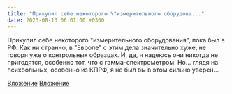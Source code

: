 ```yaml
---
title: "Прикупил себе некоторого \"измерительного оборудова..."
date: 2023-08-13 06:01:00 +0300
---
```


Прикупил себе некоторого "измерительного оборудования", пока был в РФ. Как ни странно, в "Европе" с этим дела значительно хуже, не говоря уже о контрольных образцах.
И, да, я надеюсь они никогда не пригодятся, особенно тот, что с гамма-спектрометром. Но... глядя на психбольных, особенно из КПРФ, я не был бы в этом сильно уверен...


[Вложение](/assets/vk_photos/3/jkkNpQxV8tk.jpg)
[Вложение](/assets/vk_photos/2/UpqVTkKhUAc.jpg)
